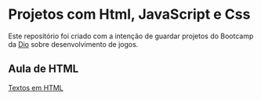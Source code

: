 # Projetos com Html, JavaScript e Css
Este repositório foi criado com a intenção de guardar projetos do Bootcamp da [Dio](https://www.dio.me/) sobre desenvolvimento de jogos.

## Aula de HTML

[Textos em HTML](https://github.com/WagnerJrr/Projetos-Htlm_JavaScript_Css/tree/main/Links%20project)

